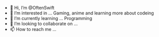 - 👋 Hi, I’m @OftenSwift
- 👀 I’m interested in ... Gaming, anime and learning more about codeing
- 🌱 I’m currently learning ... Programming
- 💞️ I’m looking to collaborate on ...
- 📫 How to reach me ...

<!---
OftenSwift/OftenSwift is a ✨ special ✨ repository because its `README.md` (this file) appears on your GitHub profile.
You can click the Preview link to take a look at your changes.
--->

